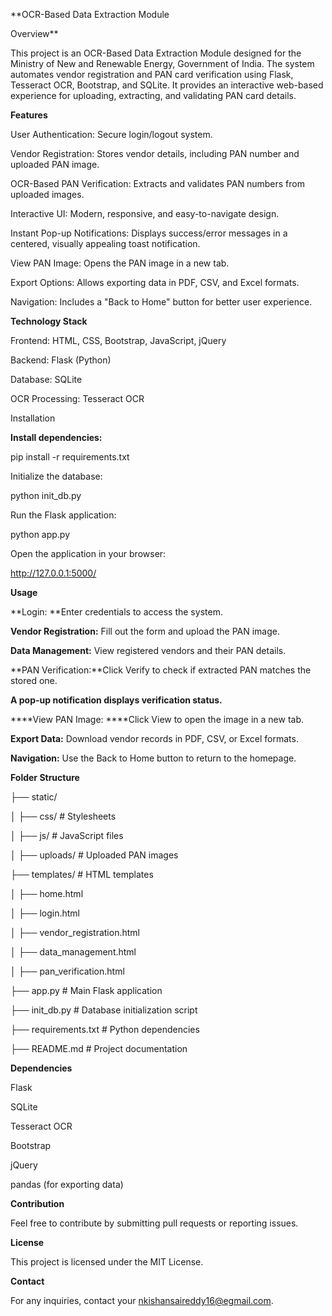 **OCR-Based Data Extraction Module

Overview**

This project is an OCR-Based Data Extraction Module designed for the Ministry of New and Renewable Energy, Government of India. The system automates vendor registration and PAN card verification using Flask, Tesseract OCR, Bootstrap, and SQLite. It provides an interactive web-based experience for uploading, extracting, and validating PAN card details.

**Features**

User Authentication: Secure login/logout system.

Vendor Registration: Stores vendor details, including PAN number and uploaded PAN image.

OCR-Based PAN Verification: Extracts and validates PAN numbers from uploaded images.

Interactive UI: Modern, responsive, and easy-to-navigate design.

Instant Pop-up Notifications: Displays success/error messages in a centered, visually appealing toast notification.

View PAN Image: Opens the PAN image in a new tab.

Export Options: Allows exporting data in PDF, CSV, and Excel formats.

Navigation: Includes a "Back to Home" button for better user experience.

**Technology Stack**

Frontend: HTML, CSS, Bootstrap, JavaScript, jQuery

Backend: Flask (Python)

Database: SQLite

OCR Processing: Tesseract OCR

Installation

**Install dependencies:**

pip install -r requirements.txt

Initialize the database:

python init_db.py

Run the Flask application:

python app.py

Open the application in your browser:

http://127.0.0.1:5000/

**Usage**

**Login: **Enter credentials to access the system.

**Vendor Registration:** Fill out the form and upload the PAN image.

**Data Management:** View registered vendors and their PAN details.

**PAN Verification:**Click Verify to check if extracted PAN matches the stored one.

**A pop-up notification displays verification status.**

****View PAN Image: ****Click View to open the image in a new tab.

**Export Data:** Download vendor records in PDF, CSV, or Excel formats.

**Navigation:** Use the Back to Home button to return to the homepage.

**Folder Structure**


├── static/

│   ├── css/           # Stylesheets

│   ├── js/            # JavaScript files

│   ├── uploads/       # Uploaded PAN images

├── templates/         # HTML templates

│   ├── home.html

│   ├── login.html

│   ├── vendor_registration.html

│   ├── data_management.html

│   ├── pan_verification.html

├── app.py             # Main Flask application

├── init_db.py         # Database initialization script

├── requirements.txt   # Python dependencies

├── README.md          # Project documentation

**Dependencies**

Flask

SQLite

Tesseract OCR

Bootstrap

jQuery

pandas (for exporting data)

**Contribution**

Feel free to contribute by submitting pull requests or reporting issues.

**License**

This project is licensed under the MIT License.

**Contact**

For any inquiries, contact your nkishansaireddy16@egmail.com.

